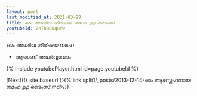 ```yaml
---
layout: post
last_modified_at: 2021-03-29
title: ഓം അഥർവ ശീര്ഷയ നമഹ ൧൧ ടൈംസ്
youtubeId: 2nTn80UquVw
---
```

 
 
 ഓം അഥർവ ശീര്ഷയ നമഹ 
 
 -  ആരാണ് അഥർവ്വവേദം 
 
  
 
  
 
 
 
 
 
 


{% include youtubePlayer.html id=page.youtubeId %}
 
[Next]({{ site.baseurl }}{% link  split1/_posts/2013-12-14-ഓം ആസ്നേഹനായ നമഹ ൧൧ ടൈംസ്.md%})
 
